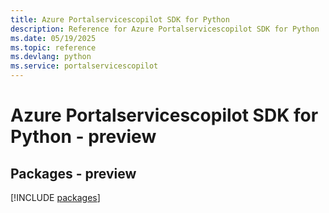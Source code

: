 ```yaml
---
title: Azure Portalservicescopilot SDK for Python
description: Reference for Azure Portalservicescopilot SDK for Python
ms.date: 05/19/2025
ms.topic: reference
ms.devlang: python
ms.service: portalservicescopilot
---
```

# Azure Portalservicescopilot SDK for Python - preview
## Packages - preview
[!INCLUDE [packages](portalservicescopilot-index.md)]